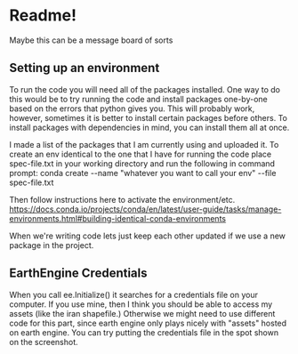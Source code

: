 # Readme!

Maybe this can be a message board of sorts



## Setting up an environment
To run the code you will need all of the packages installed. One way to do this would be to try running the code and install packages one-by-one 
based on the errors that python gives you. This will probably work, however, sometimes it is better to install certain packages before others. 
To install packages with dependencies in mind, you can install them all at once.

I made a list of the packages that I am currently using and uploaded it. To create an env identical to the one that I have for running the code
place spec-file.txt in your working directory and run the following in command prompt:
conda create --name "whatever you want to call your env" --file spec-file.txt

Then follow instructions here to activate the environment/etc. 
https://docs.conda.io/projects/conda/en/latest/user-guide/tasks/manage-environments.html#building-identical-conda-environments


When we're writing code lets just keep each other updated if we use a new package in the project. 



## EarthEngine Credentials

When you call ee.Initialize() it searches for a credentials file on your computer. If you use mine, then I think you should be able to access my assets (like the iran shapefile.)
Otherwise we might need to use different code for this part, since earth engine only plays nicely with "assets" hosted on earth engine. You can try putting the credentials file
in the spot shown on the screenshot. 